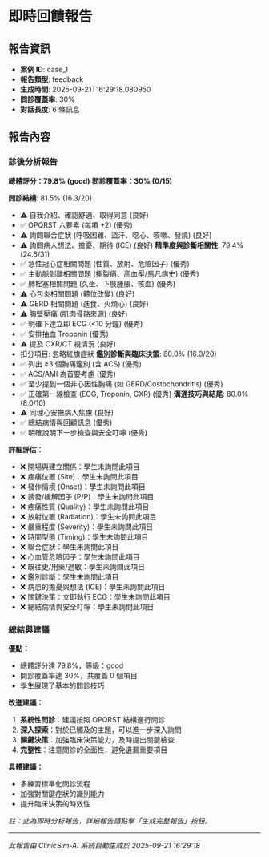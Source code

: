 # 即時回饋報告

## 報告資訊
- **案例 ID**: case_1
- **報告類型**: feedback
- **生成時間**: 2025-09-21T16:29:18.080950
- **問診覆蓋率**: 30%
- **對話長度**: 6 條訊息


## 報告內容

### 診後分析報告

**總體評分：79.8% (good)**
**問診覆蓋率：30% (0/15)**

**問診結構**: 81.5% (16.3/20)
  - ⚠️ 自我介紹、確認舒適、取得同意 (良好)
  - ✅ OPQRST 六要素 (每項 +2) (優秀)
  - ⚠️ 詢問聯合症狀 (呼吸困難、盜汗、噁心、咳嗽、發燒) (良好)
  - ⚠️ 詢問病人想法、擔憂、期待 (ICE) (良好)
**精準度與診斷相關性**: 79.4% (24.6/31)
  - ✅ 急性冠心症相關問題 (性質、放射、危險因子) (優秀)
  - ✅ 主動脈剝離相關問題 (撕裂痛、高血壓/馬凡病史) (優秀)
  - ✅ 肺栓塞相關問題 (久坐、下肢腫脹、咳血) (優秀)
  - ⚠️ 心包炎相關問題 (體位改變) (良好)
  - ⚠️ GERD 相關問題 (進食、火燒心) (良好)
  - ⚠️ 胸壁壓痛 (肌肉骨骼來源) (良好)
  - ✅ 明確下達立即 ECG (<10 分鐘) (優秀)
  - ✅ 安排抽血 Troponin (優秀)
  - ⚠️ 提及 CXR/CT 視情況 (良好)
  - 扣分項目: 忽略紅旗症狀
**鑑別診斷與臨床決策**: 80.0% (16.0/20)
  - ✅ 列出 ≥3 個胸痛鑑別 (含 ACS) (優秀)
  - ✅ ACS/AMI 為首要考慮 (優秀)
  - ✅ 至少提到一個非心因性胸痛 (如 GERD/Costochondritis) (優秀)
  - ✅ 正確第一線檢查 (ECG, Troponin, CXR) (優秀)
**溝通技巧與結尾**: 80.0% (8.0/10)
  - ⚠️ 同理心安撫病人焦慮 (良好)
  - ✅ 總結病情與回顧訊息 (優秀)
  - ✅ 明確說明下一步檢查與安全叮嚀 (優秀)

**詳細評估：**
- ❌ 開場與建立關係：學生未詢問此項目
- ❌ 疼痛位置 (Site)：學生未詢問此項目
- ❌ 發作情境 (Onset)：學生未詢問此項目
- ❌ 誘發/緩解因子 (P/P)：學生未詢問此項目
- ❌ 疼痛性質 (Quality)：學生未詢問此項目
- ❌ 放射位置 (Radiation)：學生未詢問此項目
- ❌ 嚴重程度 (Severity)：學生未詢問此項目
- ❌ 時間型態 (Timing)：學生未詢問此項目
- ❌ 聯合症狀：學生未詢問此項目
- ❌ 心血管危險因子：學生未詢問此項目
- ❌ 既往史/用藥/過敏：學生未詢問此項目
- ❌ 鑑別診斷：學生未詢問此項目
- ❌ 病患的擔憂與想法 (ICE)：學生未詢問此項目
- ❌ 關鍵決策：立即執行 ECG：學生未詢問此項目
- ❌ 總結病情與安全叮嚀：學生未詢問此項目

### 總結與建議

**優點：**
- 總體評分達 79.8%，等級：good
- 問診覆蓋率達 30%，共覆蓋 0 個項目
- 學生展現了基本的問診技巧

**改進建議：**
1. **系統性問診**：建議按照 OPQRST 結構進行問診
2. **深入探索**：對於已觸及的主題，可以進一步深入詢問
3. **關鍵決策**：加強臨床決策能力，及時提出關鍵檢查
4. **完整性**：注意問診的全面性，避免遺漏重要項目

**具體建議：**
- 多練習標準化問診流程
- 加強對關鍵症狀的識別能力
- 提升臨床決策的時效性

*註：此為即時分析報告，詳細報告請點擊「生成完整報告」按鈕。*


---
*此報告由 ClinicSim-AI 系統自動生成於 2025-09-21 16:29:18*

